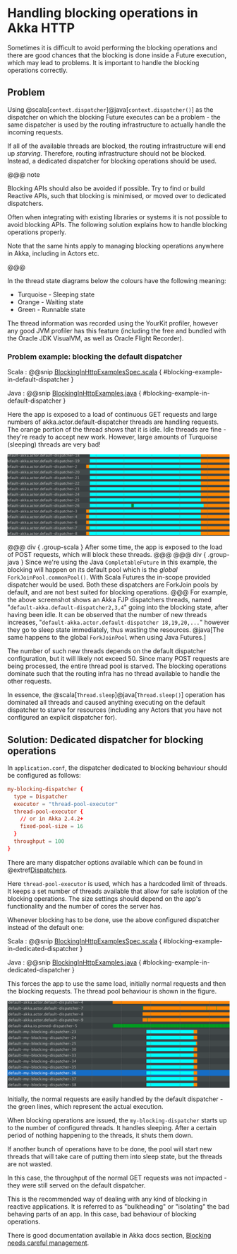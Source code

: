# Handling blocking operations in Akka HTTP

Sometimes it is difficult to avoid performing the blocking operations and there
are good chances that the blocking is done inside a Future execution, which may
lead to problems. It is important to handle the blocking operations correctly.

## Problem

Using @scala[`context.dispatcher`]@java[`context.dispatcher()`] as the dispatcher on which the blocking Future
executes can be a problem - the same dispatcher is used by the routing
infrastructure to actually handle the incoming requests. 

If all of the available threads are blocked, the routing infrastructure will end up *starving*. 
Therefore, routing infrastructure should not be blocked. Instead, a dedicated dispatcher
for blocking operations should be used.

@@@ note

Blocking APIs should also be avoided if possible. Try to find or build Reactive APIs,
such that blocking is minimised, or moved over to dedicated dispatchers.

Often when integrating with existing libraries or systems it is not possible to
avoid blocking APIs. The following solution explains how to handle blocking
operations properly.

Note that the same hints apply to managing blocking operations anywhere in Akka,
including in Actors etc.

@@@

In the thread state diagrams below the colours have the following meaning:

 * Turquoise - Sleeping state
 * Orange - Waiting state
 * Green - Runnable state

The thread information was recorded using the YourKit profiler, however any good JVM profiler 
has this feature (including the free and bundled with the Oracle JDK VisualVM, as well as Oracle Flight Recorder). 

### Problem example: blocking the default dispatcher

Scala
:   @@snip [BlockingInHttpExamplesSpec.scala](../../../../test/scala/docs/http/scaladsl/server/BlockingInHttpExamplesSpec.scala) { #blocking-example-in-default-dispatcher }

Java
:   @@snip [BlockingInHttpExamples.java](../../../../test/java/docs/http/javadsl/server/BlockingInHttpExamples.java) { #blocking-example-in-default-dispatcher }

Here the app is exposed to a load of continuous GET requests and large numbers
of akka.actor.default-dispatcher threads are handling requests. The orange
portion of the thread shows that it is idle. Idle threads are fine -
they're ready to accept new work. However, large amounts of Turquoise (sleeping) threads are very bad!

![DispatcherBehaviourOnBadCode.png](DispatcherBehaviourOnBadCode.png)

@@@ div { .group-scala }
After some time, the app is exposed to the load of POST requests,
which will block these threads.
@@@
@@@ div { .group-java }
Since we're using the Java `CompletableFuture` in this example, the blocking will happen on its
default pool which is the _global_ `ForkJoinPool.commonPool()`. With Scala Futures the in-scope 
provided dispatcher would be used. Both these dispatchers are ForkJoin pools by default, and are 
not best suited for blocking operations.
@@@
For example, the above screenshot shows an Akka FJP dispatchers threads,
named "`default-akka.default-dispatcher2,3,4`" going into the blocking state, after having been idle. 
It can be observed that the number of new threads increases, "`default-akka.actor.default-dispatcher 18,19,20,...`" 
however they go to sleep state immediately, thus wasting the resources.
@java[The same happens to the global `ForkJoinPool` when using Java Futures.]

The number of such new threads depends on the default dispatcher configuration,
but it will likely not exceed 50. Since many POST requests are being processed, the entire
thread pool is starved. The blocking operations dominate such that the routing
infra has no thread available to handle the other requests.

In essence, the @scala[`Thread.sleep`]@java[`Thread.sleep()`] operation has dominated all threads and caused anything 
executing on the default dispatcher to starve for resources (including any Actors
that you have not configured an explicit dispatcher for).

## Solution: Dedicated dispatcher for blocking operations

In `application.conf`, the dispatcher dedicated to blocking behaviour should
be configured as follows:

```conf
my-blocking-dispatcher {
  type = Dispatcher
  executor = "thread-pool-executor"
  thread-pool-executor {
    // or in Akka 2.4.2+
    fixed-pool-size = 16
  }
  throughput = 100
}
```

There are many dispatcher options available which can be found in @extref[Dispatchers](akka-docs:scala/dispatchers.html).

Here `thread-pool-executor` is used, which has a hardcoded limit of threads. It keeps a set number of threads
available that allow for safe isolation of the blocking operations. The size settings should depend on the app's
functionality and the number of cores the server has.

Whenever blocking has to be done, use the above configured dispatcher
instead of the default one:

Scala
:   @@snip [BlockingInHttpExamplesSpec.scala](../../../../test/scala/docs/http/scaladsl/server/BlockingInHttpExamplesSpec.scala) { #blocking-example-in-dedicated-dispatcher }

Java
:   @@snip [BlockingInHttpExamples.java](../../../../test/java/docs/http/javadsl/server/BlockingInHttpExamples.java) { #blocking-example-in-dedicated-dispatcher }

This forces the app to use the same load, initially normal requests and then
the blocking requests. The thread pool behaviour is shown in the figure.

![DispatcherBehaviourOnGoodCode.png](DispatcherBehaviourOnGoodCode.png)

Initially, the normal requests are easily handled by the default dispatcher - the
green lines, which represent the actual execution.

When blocking operations are issued, the `my-blocking-dispatcher`
starts up to the number of configured threads. It handles sleeping. After
a certain period of nothing happening to the threads, it shuts them down.

If another bunch of operations have to be done, the pool will start new
threads that will take care of putting them into sleep state, but the
threads are not wasted.

In this case, the throughput of the normal GET requests was not impacted -
they were still served on the default dispatcher.

This is the recommended way of dealing with any kind of blocking in reactive
applications. It is referred to as "bulkheading" or "isolating" the bad behaving
parts of an app. In this case, bad behaviour of blocking operations.

There is good documentation available in Akka docs section, 
[Blocking needs careful management](http://doc.akka.io/docs/akka/current/general/actor-systems.html#Blocking_Needs_Careful_Management).
